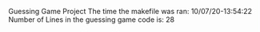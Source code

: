 Guessing Game Project
The time the makefile was ran:
10/07/20-13:54:22
Number of Lines in the guessing game code is:
28
